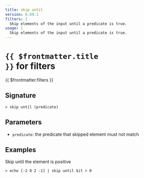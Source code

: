 ```yaml
---
title: skip until
version: 0.69.1
filters: |
  Skip elements of the input until a predicate is true.
usage: |
  Skip elements of the input until a predicate is true.
---
```


# <code>{{ $frontmatter.title }}</code> for filters

<div class='command-title'>{{ $frontmatter.filters }}</div>

## Signature

```> skip until (predicate)```

## Parameters

 -  `predicate`: the predicate that skipped element must not match

## Examples

Skip until the element is positive
```shell
> echo [-2 0 2 -1] | skip until $it > 0
```
